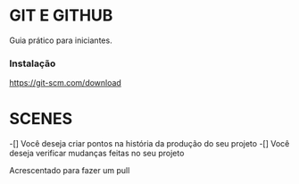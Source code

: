 # GIT E GITHUB

Guia prático para iniciantes.

### Instalação
 https://git-scm.com/download

 # SCENES

 -[] Você deseja criar pontos na história da produção do seu projeto
 -[] Você deseja verificar mudanças feitas no seu projeto
 
 
 
 Acrescentado para fazer um pull

